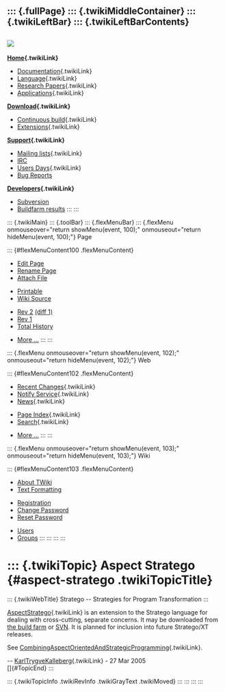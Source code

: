 ::: {.fullPage}
::: {.twikiMiddleContainer}
::: {.twikiLeftBar}
::: {.twikiLeftBarContents}
  ----------------------------------------------------------------------------------
  [![](../pub/Stratego/StrategoLogo/StrategoLogoTextlessWhite-100px.png)](WebHome)
  ----------------------------------------------------------------------------------

**[Home](WebHome){.twikiLink}**

-   [Documentation](StrategoDocumentation){.twikiLink}
-   [Language](StrategoLanguage){.twikiLink}
-   [Research Papers](StrategoPublications){.twikiLink}
-   [Applications](StrategoApplication){.twikiLink}

**[Download](StrategoDownload){.twikiLink}**

-   [Continuous build](ContinuousBuild){.twikiLink}
-   [Extensions](AdditionalPackageDownload){.twikiLink}

**[Support](StrategoSupport){.twikiLink}**

-   [Mailing lists](MailingList){.twikiLink}
-   [IRC](irc://irc.freenode.net/#stratego)
-   [Users Days](StrategoUsersDay){.twikiLink}
-   [Bug Reports](http://yellowgrass.org/project/StrategoXT)

**[Developers](StrategoDev){.twikiLink}**

-   [Subversion](https://svn.strategoxt.org/repos/StrategoXT/strategoxt/trunk)
-   [Buildfarm
    results](http://hydra.nixos.org/jobset/strategoxt/strategoxt-release/all)
:::
:::

::: {.twikiMain}
::: {.toolBar}
::: {.flexMenuBar}
::: {.flexMenu onmouseover="return showMenu(event, 100);" onmouseout="return hideMenu(event, 100);"}
Page

::: {#flexMenuContent100 .flexMenuContent}
-   [Edit
    Page](http://www.program-transformation.org/edit/Stratego/AspectStratego?t=1536825551)
-   [Rename
    Page](http://www.program-transformation.org/rename/Stratego/AspectStratego)
-   [Attach
    File](http://www.program-transformation.org/attach/Stratego/AspectStratego)

<!-- -->

-   [Printable](http://www.program-transformation.org/view/Stratego/AspectStratego?skin=print.pattern)
-   [Wiki
    Source](http://www.program-transformation.org/view/Stratego/AspectStratego?skin=text&raw=on&contenttype=text/plain)

<!-- -->

-   [Rev
    2](http://www.program-transformation.org/view/Stratego/AspectStratego?rev=1.2)
    [(diff 1)](http://www.program-transformation.org/rdiff/Stratego/AspectStratego?rev1=1.2&rev2=1.1)
-   [Rev
    1](http://www.program-transformation.org/view/Stratego/AspectStratego?rev=1.1)
-   [Total
    History](http://www.program-transformation.org/rdiff/Stratego/AspectStratego)

<!-- -->

-   [More
    \...](http://www.program-transformation.org/oops/Stratego/AspectStratego?template=oopsmore&param1=1.2&param2=1.2)
:::
:::

::: {.flexMenu onmouseover="return showMenu(event, 102);" onmouseout="return hideMenu(event, 102);"}
Web

::: {#flexMenuContent102 .flexMenuContent}
-   [Recent Changes](WebChanges){.twikiLink}
-   [Notify Service](WebNotify){.twikiLink}
-   [News](WebNews){.twikiLink}

<!-- -->

-   [Page Index](WebIndex){.twikiLink}
-   [Search](WebSearch){.twikiLink}

<!-- -->

-   [More
    \...](http://www.program-transformation.org/oops/Stratego/AspectStratego?template=oopsmore&param1=1.2&param2=1.2)
:::
:::

::: {.flexMenu onmouseover="return showMenu(event, 103);" onmouseout="return hideMenu(event, 103);"}
Wiki

::: {#flexMenuContent103 .flexMenuContent}
-   [About
    TWiki](http://www.program-transformation.org/view/TWiki/WebHome)
-   [Text
    Formatting](http://www.program-transformation.org/view/TWiki/TextFormattingRules)

<!-- -->

-   [Registration](http://www.program-transformation.org/view/TWiki/TWikiRegistration)
-   [Change
    Password](http://www.program-transformation.org/view/TWiki/ChangePassword)
-   [Reset
    Password](http://www.program-transformation.org/view/TWiki/ResetPassword)

<!-- -->

-   [Users](http://www.program-transformation.org/view/Main/TWikiUsers)
-   [Groups](http://www.program-transformation.org/view/Main/TWikiGroups)
:::
:::
:::
:::

::: {.twikiTopic}
Aspect Stratego {#aspect-stratego .twikiTopicTitle}
===============

::: {.twikiWebTitle}
Stratego \-- Strategies for Program Transformation
:::

[AspectStratego](AspectStratego){.twikiLink} is an extension to the
Stratego language for dealing with cross-cutting, separate concerns. It
may be downloaded from [the build
farm](http://releases.strategoxt.org/aspect-stratego-unstable-latest/)
or
[SVN](https://svn.cs.uu.nl:12443/repos/StrategoXT/trunk/aspect-stratego/).
It is planned for inclusion into future Stratego/XT releases.

See
[CombiningAspectOrientedAndStrategicProgramming](CombiningAspectOrientedAndStrategicProgramming){.twikiLink}.

\-- [KarlTrygveKalleberg](../Main/KarlTrygveKalleberg){.twikiLink} - 27
Mar 2005\
[]{#TopicEnd}
:::

::: {.twikiTopicInfo .twikiRevInfo .twikiGrayText .twikiMoved}
:::
:::
:::
:::
